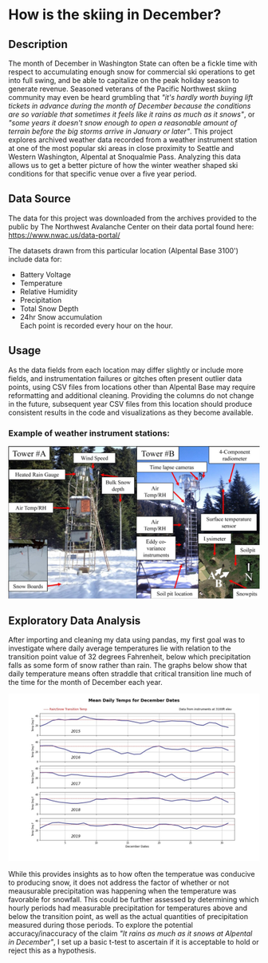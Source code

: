 # How is the skiing in December?

## Description
The month of December in Washington State can often be a fickle time with respect to accumulating enough snow for commercial ski operations to get into full swing, and be able to capitalize on the peak holiday season to generate revenue.  Seasoned veterans of the Pacific Northwest skiing community may even be heard grumbling that *"it's hardly worth buying lift tickets in advance during the month of December because the conditions are so variable that sometimes it feels like it rains as much as it snows"*, or *"some years it doesn't snow enough to open a reasonable amount of terrain before the big storms arrive in January or later"*.  This project explores archived weather data recorded from a weather instrument station at one of the most popular ski areas in close proximity to Seattle and Western Washington, Alpental at Snoqualmie Pass. Analyzing this data allows us to get a better picture of how the winter weather shaped ski conditions for that specific venue over a five year period.

## Data Source
The data for this project was downloaded from the archives provided to the public by The Northwest Avalanche Center on their data portal found here:   
<https://www.nwac.us/data-portal/>    

The datasets drawn from this particular location (Alpental Base 3100') include data for:  
 
 - Battery Voltage  
 - Temperature  
 - Relative Humidity  
 - Precipitation  
 - Total Snow Depth  
 - 24hr Snow accumulation  
 Each point is recorded every hour on the hour.

## Usage
As the data fields from each location may differ slightly or include more fields, and instrumentation failures or gitches often present outlier data points, using CSV files from locations other than Alpental Base may require reformatting and additional cleaning.  Providing the columns do not change in the future, subsequent year CSV files from this location should produce consistent results in the code and visualizations as they become available.



### Example of weather instrument stations:
![Weather Station](img/weather_instruments.jpg)


## Exploratory Data Analysis

After importing and cleaning my data using pandas, my first goal was to investigate where daily average temperatures lie with relation to the transition point value of 32 degrees Fahrenheit, below which precipitation falls as some form of snow rather than rain. The graphs below show that daily temperature means often straddle that critical transition line much of the time for the month of December each year.

![Mean Temps](img/meantemps.jpg)

While this provides insights as to how often the temperatue was conducive to producing snow, it does not address the factor of whether or not meausurable precipitation was happening when the temperature was favorable for snowfall.  This could be further assessed by determining which hourly periods had measurable precipitation for temperatures above and below the transition point, as well as the actual quantities of precipitation measured during those periods. To explore the potential accuracy/inaccuracy of the claim *"It rains as much as it snows at Alpental in December"*, I set up a basic t-test to ascertain if it is acceptable to hold or reject this as a hypothesis.
